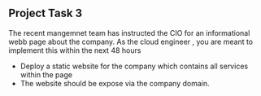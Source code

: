 ## Project Task 3

The recent mangemnet team has instructed the CIO for an informational webb page about the company.
As the cloud engineer , you are meant to implement this within the next 48 hours

* Deploy a static website for the company which contains all services within the page
* The website should be expose via the company domain.
